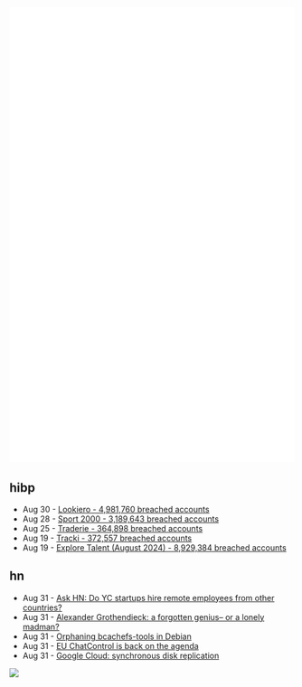 ![Metrics](https://raw.githubusercontent.com/phixion/phixion/master/metrics.svg)

## hibp

<!--
for https://github.com/phixion/phixion/blob/main/.github/workflows/feeds.yml
-->
<!--START_SECTION:haveibeenpwnd-->
- Aug 30 - [Lookiero - 4,981,760 breached accounts](https://haveibeenpwned.com/PwnedWebsites#Lookiero)
- Aug 28 - [Sport 2000 - 3,189,643 breached accounts](https://haveibeenpwned.com/PwnedWebsites#Sport2000)
- Aug 25 - [Traderie - 364,898 breached accounts](https://haveibeenpwned.com/PwnedWebsites#Traderie)
- Aug 19 - [Tracki - 372,557 breached accounts](https://haveibeenpwned.com/PwnedWebsites#Tracki)
- Aug 19 - [Explore Talent (August 2024) - 8,929,384 breached accounts](https://haveibeenpwned.com/PwnedWebsites#ExploreTalentAug2024)
<!--END_SECTION:haveibeenpwnd-->

## hn

<!--
for https://github.com/phixion/phixion/blob/main/.github/workflows/feeds.yml
-->
<!--START_SECTION:hn-->
- Aug 31 - [Ask HN: Do YC startups hire remote employees from other countries?](https://news.ycombinator.com/item?id=41408197)
- Aug 31 - [Alexander Grothendieck: a forgotten genius– or a lonely madman?](https://www.theguardian.com/science/article/2024/aug/31/alexander-grothendieck-huawei-ai-artificial-intelligence)
- Aug 31 - [Orphaning bcachefs-tools in Debian](https://jonathancarter.org/2024/08/29/orphaning-bcachefs-tools-in-debian/)
- Aug 31 - [EU ChatControl is back on the agenda](https://digitalcourage.social/@echo_pbreyer/113055345076289453)
- Aug 31 - [Google Cloud: synchronous disk replication](https://cloud.google.com/compute/docs/disks/about-regional-persistent-disk)
<!--END_SECTION:hn-->

<!--
for https://yhype.me
-->
![](https://hit.yhype.me/github/profile?user_id=13013670)
